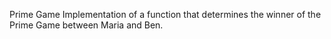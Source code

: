 Prime Game
Implementation of a function that determines the winner of the Prime Game between Maria and Ben.
